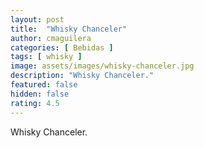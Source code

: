 ```yaml
---
layout: post
title:  "Whisky Chanceler"
author: cmaguilera
categories: [ Bebidas ]
tags: [ whisky ]
image: assets/images/whisky-chanceler.jpg
description: "Whisky Chanceler."
featured: false
hidden: false
rating: 4.5
---
```


Whisky Chanceler.